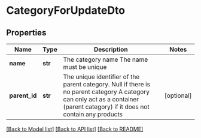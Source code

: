 # CategoryForUpdateDto

## Properties
Name | Type | Description | Notes
------------ | ------------- | ------------- | -------------
**name** | **str** | The category name    The name must be unique | 
**parent_id** | **str** | The unique identifier of the parent category. Null if there is no parent category    A category can only act as a container (parent category) if it does not contain any products | [optional] 

[[Back to Model list]](../README.md#documentation-for-models) [[Back to API list]](../README.md#documentation-for-api-endpoints) [[Back to README]](../README.md)

